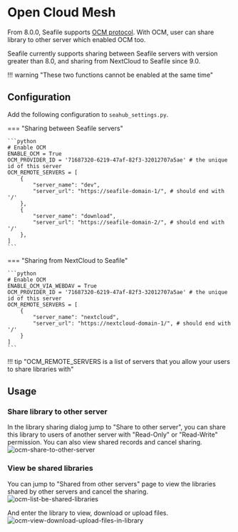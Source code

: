 # Open Cloud Mesh

From 8.0.0, Seafile supports [OCM protocol](https://rawgit.com/GEANT/OCM-API/v1/docs.html). With OCM, user can share library to other server which enabled OCM too.

Seafile currently supports sharing between Seafile servers with version greater than 8.0, and sharing from NextCloud to Seafile since 9.0.

!!! warning "These two functions cannot be enabled at the same time"

## Configuration

Add the following configuration to `seahub_settings.py`.

=== "Sharing between Seafile servers"

    ```python
    # Enable OCM
    ENABLE_OCM = True
    OCM_PROVIDER_ID = '71687320-6219-47af-82f3-32012707a5ae' # the unique id of this server
    OCM_REMOTE_SERVERS = [
        {
            "server_name": "dev",
            "server_url": "https://seafile-domain-1/", # should end with '/'
        },
        {
            "server_name": "download",
            "server_url": "https://seafile-domain-2/", # should end with '/'
        },
    ]
    ```

=== "Sharing from NextCloud to Seafile"

    ```python
    # Enable OCM
    ENABLE_OCM_VIA_WEBDAV = True
    OCM_PROVIDER_ID = '71687320-6219-47af-82f3-32012707a5ae' # the unique id of this server
    OCM_REMOTE_SERVERS = [
        {
            "server_name": "nextcloud",
            "server_url": "https://nextcloud-domain-1/", # should end with '/'
        }
    ]
    ```

!!! tip "OCM_REMOTE_SERVERS is a list of servers that you allow your users to share libraries with"

## Usage

### Share library to other server

In the library sharing dialog jump to "Share to other server", you can share this library to users of another server with "Read-Only" or "Read-Write" permission. You can also view shared records and cancel sharing.
![ocm-share-to-other-server](../images/ocm-share-to-other-server.png)

### View be shared libraries

You can jump to "Shared from other servers" page to view the libraries shared by other servers and cancel the sharing.
![ocm-list-be-shared-libraries](../images/ocm-list-be-shared-libraries.png)

And enter the library to view, download or upload files.
![ocm-view-download-upload-files-in-library](../images/ocm-view-download-upload-files-in-library.png)
